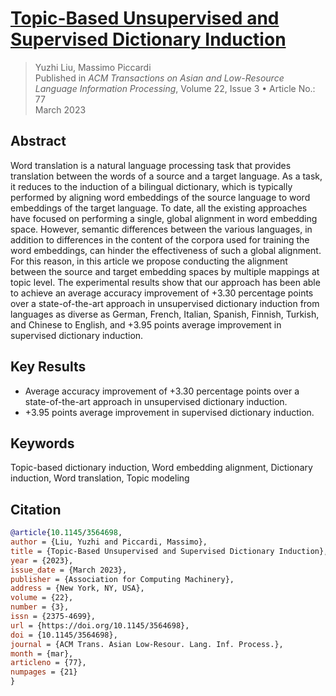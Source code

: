 # [Topic-Based Unsupervised and Supervised Dictionary Induction](https://doi.org/10.1145/3564698)
> Yuzhi Liu, Massimo Piccardi  
> Published in *ACM Transactions on Asian and Low-Resource Language Information Processing*, Volume 22, Issue 3 &bull; Article No.: 77  
> March 2023

## Abstract
Word translation is a natural language processing task that provides translation between the words of a source and a target language. As a task, it reduces to the induction of a bilingual dictionary, which is typically performed by aligning word embeddings of the source language to word embeddings of the target language. To date, all the existing approaches have focused on performing a single, global alignment in word embedding space. However, semantic differences between the various languages, in addition to differences in the content of the corpora used for training the word embeddings, can hinder the effectiveness of such a global alignment. For this reason, in this article we propose conducting the alignment between the source and target embedding spaces by multiple mappings at topic level. The experimental results show that our approach has been able to achieve an average accuracy improvement of +3.30 percentage points over a state-of-the-art approach in unsupervised dictionary induction from languages as diverse as German, French, Italian, Spanish, Finnish, Turkish, and Chinese to English, and +3.95 points average improvement in supervised dictionary induction.

## Key Results
- Average accuracy improvement of +3.30 percentage points over a state-of-the-art approach in unsupervised dictionary induction.
- +3.95 points average improvement in supervised dictionary induction.

## Keywords
Topic-based dictionary induction, Word embedding alignment, Dictionary induction, Word translation, Topic modeling

## Citation
```bibtex
@article{10.1145/3564698,
author = {Liu, Yuzhi and Piccardi, Massimo},
title = {Topic-Based Unsupervised and Supervised Dictionary Induction},
year = {2023},
issue_date = {March 2023},
publisher = {Association for Computing Machinery},
address = {New York, NY, USA},
volume = {22},
number = {3},
issn = {2375-4699},
url = {https://doi.org/10.1145/3564698},
doi = {10.1145/3564698},
journal = {ACM Trans. Asian Low-Resour. Lang. Inf. Process.},
month = {mar},
articleno = {77},
numpages = {21}
}
